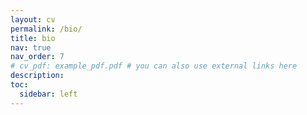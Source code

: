 ```yaml
---
layout: cv
permalink: /bio/
title: bio
nav: true
nav_order: 7
# cv_pdf: example_pdf.pdf # you can also use external links here
description: 
toc:
  sidebar: left
---
```

